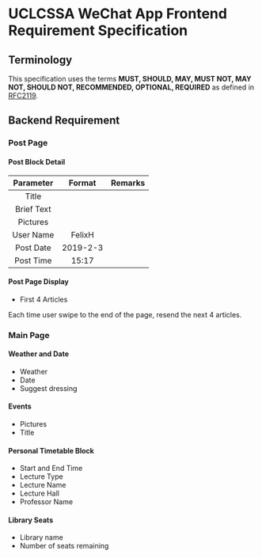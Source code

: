 # UCLCSSA WeChat App Frontend Requirement Specification

## Terminology

This specification uses the terms **MUST, SHOULD, MAY, MUST NOT, MAY NOT, SHOULD
NOT, RECOMMENDED, OPTIONAL, REQUIRED** as defined in [RFC2119](https://tools.ietf.org/html/rfc2119).

## Backend Requirement

### Post Page

#### Post Block Detail
| Parameter  |    Format            |    Remarks          |
|:----------:|:--------------------:|:-------------------:|
|Title       |                      |                     |
|Brief Text  |                      |                     |
|Pictures    |                      |                     |
|User Name   |    FelixH            |                     |
|Post Date   |    2019-2-3          |                     |
|Post Time   |     15:17            |                     |

#### Post Page Display    
- First 4 Articles  

Each time user swipe to the end of the page, resend the next 4 articles.

### Main Page  

#### Weather and Date  

- Weather  
- Date  
- Suggest dressing  

#### Events  

- Pictures  
- Title  

#### Personal Timetable Block  

- Start and End Time  
- Lecture Type  
- Lecture Name  
- Lecture Hall
- Professor Name  

#### Library Seats

- Library name  
- Number of seats remaining  

